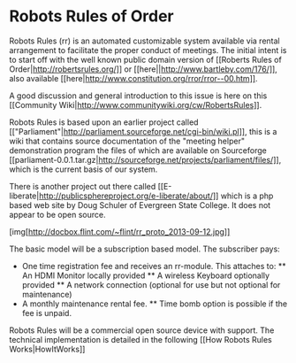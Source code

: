 Robots Rules of Order
===

Robots Rules (rr) is an automated customizable system available via rental arrangement to facilitate the proper conduct of meetings.  The initial intent is to start off with the well known public domain version of [[Roberts Rules of Order|http://robertsrules.org/]] or [[here||http://www.bartleby.com/176/]], also available [[here|http://www.constitution.org/rror/rror--00.htm]].

A good discussion and general introduction to this issue is here on this [[Community Wiki|http://www.communitywiki.org/cw/RobertsRules]].  

Robots Rules is based upon an earlier project called [["Parliament"|http://parliament.sourceforge.net/cgi-bin/wiki.pl]], this is a wiki that contains source documentation of the "meeting helper" demonstration program the files of which are available on Sourceforge [[parliament-0.0.1.tar.gz|http://sourceforge.net/projects/parliament/files/]], which is the current basis of our system.
 
There is another project out there called [[E-liberate|http://publicsphereproject.org/e-liberate/about/]] which is a php based web site by  Doug Schuler of Evergreen State College.  It does not appear to be open source.

[img[http://docbox.flint.com/~flint/rr_proto_2013-09-12.jpg]]

The basic model will be a subscription based model.
The subscriber pays:
* One time registration fee and receives an rr-module.  This attaches to:
** An HDMI Monitor locally provided
** A wireless Keyboard optionally provided
** A network connection (optional for use but not optional for maintenance)
* A monthly maintenance rental fee.
** Time bomb option is possible if the fee is unpaid.

Robots Rules will be a commercial open source device with support.  The technical implementation is detailed in the following [[How Robots Rules Works|HowItWorks]]

